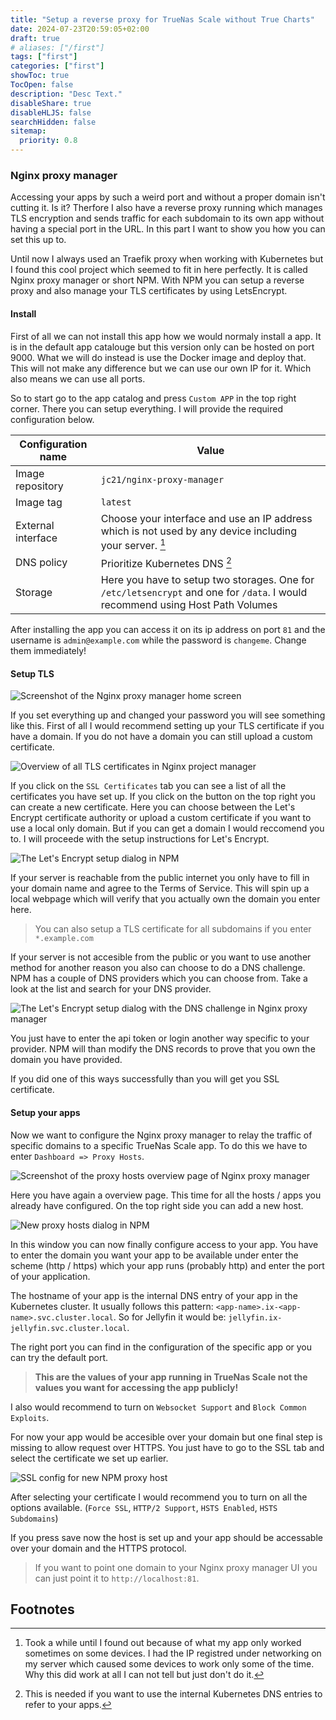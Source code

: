 ```yaml
---
title: "Setup a reverse proxy for TrueNas Scale without True Charts"
date: 2024-07-23T20:59:05+02:00
draft: true
# aliases: ["/first"]
tags: ["first"]
categories: ["first"]
showToc: true
TocOpen: false
description: "Desc Text."
disableShare: true
disableHLJS: false
searchHidden: false
sitemap:
  priority: 0.8
---
```


### Nginx proxy manager

Accessing your apps by such a weird port and without a proper domain isn't cutting it. Is it? Therfore I also have a reverse proxy running which manages TLS encryption and sends traffic for each subdomain to its own app without having a special port in the URL. In this part I want to show you how you can set this up to.

Until now I always used an Traefik proxy when working with Kubernetes but I found this cool project which seemed to fit in here perfectly. It is called Nginx proxy manager or short NPM. With NPM you can setup a reverse proxy and also manage your TLS certificates by using LetsEncrypt.

#### Install

First of all we can not install this app how we would normaly install a app. It is in the default app catalouge but this version only can be hosted on port 9000. What we will do instead is use the Docker image and deploy that. This will not make any difference but we can use our own IP for it. Which also means we can use all ports.

So to start go to the app catalog and press `Custom APP` in the top right corner. There you can setup everything. I will provide the required configuration below.

| Configuration name | Value                                                                                                                          |
| ------------------ | ------------------------------------------------------------------------------------------------------------------------------ |
| Image repository   | `jc21/nginx-proxy-manager`                                                                                                     |
| Image tag          | `latest`                                                                                                                       |
| External interface | Choose your interface and use an IP address which is not used by any device including your server. [^1]                        |
| DNS policy         | Prioritize Kubernetes DNS [^2]                                                                                                 |
| Storage            | Here you have to setup two storages. One for `/etc/letsencrypt` and one for `/data`. I would recommend using Host Path Volumes |

After installing the app you can access it on its ip address on port `81` and the username is `admin@example.com` while the password is `changeme`. Change them immediately!

#### Setup TLS

![Screenshot of the Nginx proxy manager home screen](npmHomeScreen.png)

If you set everything up and changed your password you will see something like this. First of all I would recommend setting up your TLS certificate if you have a domain. If you do not have a domain you can still upload a custom certificate.

![Overview of all TLS certificates in Nginx project manager](npmSslOverview.png)

If you click on the `SSL Certificates` tab you can see a list of all the certificates you have set up. If you click on the button on the top right you can create a new certificate. Here you can choose between the Let's Encrypt certificate authority or upload a custom certificate if you want to use a local only domain. But if you can get a domain I would reccomend you to. I will proceede with the setup instructions for Let's Encrypt.

![The Let's Encrypt setup dialog in NPM](letsEncrypt.png)

If your server is reachable from the public internet you only have to fill in your domain name and agree to the Terms of Service. This will spin up a local webpage which will verify that you actually own the domain you enter here.

> You can also setup a TLS certificate for all subdomains if you enter `*.example.com`

If your server is not accesible from the public or you want to use another method for another reason you also can choose to do a DNS challenge. NPM has a couple of DNS providers which you can choose from. Take a look at the list and search for your DNS provider.

![The Let's Encrypt setup dialog with the DNS challenge in Nginx proxy manager](letsEncryptDNS.png)

You just have to enter the api token or login another way specific to your provider. NPM will than modify the DNS records to prove that you own the domain you have provided.

If you did one of this ways successfully than you will get you SSL certificate.

#### Setup your apps

Now we want to configure the Nginx proxy manager to relay the traffic of specific domains to a specific TrueNas Scale app. To do this we have to enter `Dashboard => Proxy Hosts`.

![Screenshot of the proxy hosts overview page of Nginx proxy manager](npmProxyOverview.png)

Here you have again a overview page. This time for all the hosts / apps you already have configured. On the top right side you can add a new host.

![New proxy hosts dialog in NPM](newProxyHost.png)

In this window you can now finally configure access to your app. You have to enter the domain you want your app to be available under enter the scheme (http / https) which your app runs (probably http) and enter the port of your application.

The hostname of your app is the internal DNS entry of your app in the Kubernetes cluster. It usually follows this pattern: `<app-name>.ix-<app-name>.svc.cluster.local`. So for Jellyfin it would be: `jellyfin.ix-jellyfin.svc.cluster.local`.

The right port you can find in the configuration of the specific app or you can try the default port.

> **This are the values of your app running in TrueNas Scale not the values you want for accessing the app publicly!**

I also would recommend to turn on `Websocket Support` and `Block Common Exploits`.

For now your app would be accesible over your domain but one final step is missing to allow request over HTTPS. You just have to go to the SSL tab and select the certificate we set up earlier.

![SSL config for new NPM proxy host](npmProxySSL.png)

After selecting your certificate I would recommend you to turn on all the options available. (`Force SSL`, `HTTP/2 Support`, `HSTS Enabled`, `HSTS Subdomains`)

If you press save now the host is set up and your app should be accessable over your domain and the HTTPS protocol.

> If you want to point one domain to your Nginx proxy manager UI you can just point it to `http://localhost:81`.

## Footnotes

[^1]: Took a while until I found out because of what my app only worked sometimes on some devices. I had the IP registred under networking on my server which caused some devices to work only some of the time. Why this did work at all I can not tell but just don't do it.
[^2]: This is needed if you want to use the internal Kubernetes DNS entries to refer to your apps.
